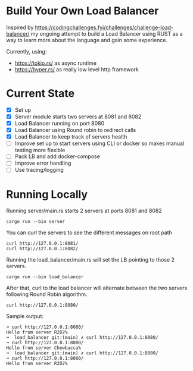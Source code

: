 # Build Your Own Load Balancer
Inspired by https://codingchallenges.fyi/challenges/challenge-load-balancer/ my ongoing attempt to build a Load Balancer using RUST as a way to learn more about the language and gain some experience.

Currently, using:
* https://tokio.rs/ as async runtime
* https://hyper.rs/ as really low level http framework

# Current State
 - [x] Set up
 - [x] Server module starts two servers at 8081 and 8082
 - [x] Load Balancer running on port 8080
 - [x] Load Balancer using Round robin to redirect calls
 - [x] Load Balancer to keep track of servers health
 - [ ] Improve set up to start servers using CLI or docker so makes manual testing more flexible
 - [ ] Pack LB and add docker-compose
 - [ ] Improve error handling
 - [ ] Use tracing/logging

# Running Locally
Running server/main.rs starts 2 servers at ports 8081 and 8082
```shell
cargo run --bin server
```
You can curl the servers to see the different messages on root path
```shell
curl http://127.0.0.1:8081/
curl http://127.0.0.1:8082/
```
Running the load_balancer/main.rs will set the LB pointing to those 2 servers.
```shell
cargo run --bin load_balancer
```
After that, curl to the load balancer will alternate between the two servers following Round Robin algorithm.
```shell
curl http://127.0.0.1:8080/
```
Sample output:
```
➜ curl http://127.0.0.1:8080/  
Hello from server R2D2%                                                                                                                                                                        ➜  load_balancer git:(main) ✗ curl http://127.0.0.1:8080/
➜ curl http://127.0.0.1:8080/  
Hello from server Chewbacca%                                                                                                                                                                        ➜  load_balancer git:(main) ✗ curl http://127.0.0.1:8080/
➜ curl http://127.0.0.1:8080/  
Hello from server R2D2%    
```